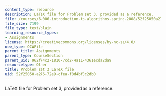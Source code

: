 ```yaml
---
content_type: resource
description: LaTeX file for Problem set 3, provided as a reference.
file: /courses/6-006-introduction-to-algorithms-spring-2008/52f25050a27672e9cfeaf8d4bf8c2db0_ps3.tex
file_size: 7199
file_type: text/plain
learning_resource_types:
- Assignments
license: https://creativecommons.org/licenses/by-nc-sa/4.0/
ocw_type: OCWFile
parent_title: Assignments
parent_type: CourseSection
parent_uid: 962f74c2-1810-7cd2-4a11-4361ecda2da9
resourcetype: Other
title: Problem set 3 LaTeX file
uid: 52f25050-a276-72e9-cfea-f8d4bf8c2db0
---
```

LaTeX file for Problem set 3, provided as a reference.